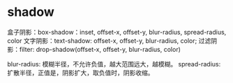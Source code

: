 # shadow

盒子阴影：box-shadow：inset, offset-x, offset-y, blur-radius, spread-radius, color
文字阴影：text-shadow: offset-x, offset-y, blur-radius, color;
过滤阴影：filter: drop-shadow(offset-x, offset-y, blur-radius, color)

blur-radius: 模糊半径，不允许负值，越大范围远大，越模糊。
spread-radius: 扩散半径，正值是，阴影扩大，取负值时，阴影收缩。